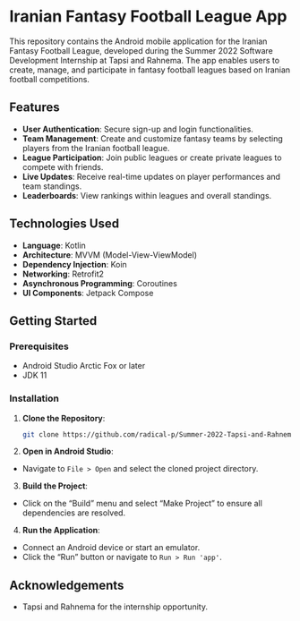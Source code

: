 # Iranian Fantasy Football League App

This repository contains the Android mobile application for the Iranian Fantasy Football League, developed during the Summer 2022 Software Development Internship at Tapsi and Rahnema. The app enables users to create, manage, and participate in fantasy football leagues based on Iranian football competitions.

## Features
- **User Authentication**: Secure sign-up and login functionalities.
- **Team Management**: Create and customize fantasy teams by selecting players from the Iranian football league.
- **League Participation**: Join public leagues or create private leagues to compete with friends.
- **Live Updates**: Receive real-time updates on player performances and team standings.
- **Leaderboards**: View rankings within leagues and overall standings.

## Technologies Used
- **Language**: Kotlin
- **Architecture**: MVVM (Model-View-ViewModel)
- **Dependency Injection**: Koin
- **Networking**: Retrofit2
- **Asynchronous Programming**: Coroutines
- **UI Components**: Jetpack Compose

## Getting Started

### Prerequisites
- Android Studio Arctic Fox or later
- JDK 11

### Installation
1. **Clone the Repository**:
   ```bash
   git clone https://github.com/radical-p/Summer-2022-Tapsi-and-Rahnema-Internship.git
2. **Open in Android Studio**:
- Navigate to `File > Open` and select the cloned project directory.
3. **Build the Project**:
- Click on the “Build” menu and select “Make Project” to ensure all dependencies are resolved.
4. **Run the Application**:
- Connect an Android device or start an emulator.
- Click the “Run” button or navigate to `Run > Run 'app'`.

## Acknowledgements
- Tapsi and Rahnema for the internship opportunity.
